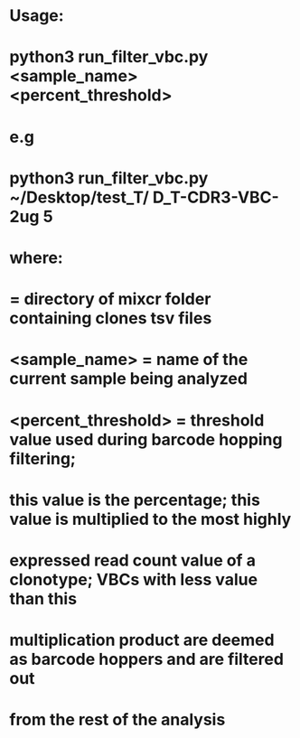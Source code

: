 # Usage:
# python3 run_filter_vbc.py <DIRECTORY> <sample_name> <percent_threshold>
# e.g 
# python3 run_filter_vbc.py ~/Desktop/test_T/ D_T-CDR3-VBC-2ug 5
# 
# where:
# <DIRECTORY> = directory of mixcr folder containing clones tsv files
# <sample_name> = name of the current sample being analyzed
# <percent_threshold> = threshold value used during barcode hopping filtering;
# 	this value is the percentage; this value is multiplied to the most highly 
#	expressed read count value of a clonotype; VBCs with less value than this
#	multiplication product are deemed as barcode hoppers and are filtered out
#	from the rest of the analysis
